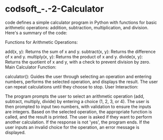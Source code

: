 # codsoft_-.-2-Calculator

 code defines a simple calculator program in Python with functions for basic arithmetic operations: addition, subtraction, multiplication, and division. Here's a summary of the code:

Functions for Arithmetic Operations:

add(x, y): Returns the sum of x and y.
subtract(x, y): Returns the difference of x and y.
multiply(x, y): Returns the product of x and y.
divide(x, y): Returns the quotient of x and y, with a check to prevent division by zero.
Main Calculator Function:

calculator(): Guides the user through selecting an operation and entering numbers, performs the selected operation, and displays the result. The user can repeat calculations until they choose to stop.
User Interaction:

The program prompts the user to select an arithmetic operation (add, subtract, multiply, divide) by entering a choice (1, 2, 3, or 4).
The user is then prompted to input two numbers, with validation to ensure the inputs are integers.
Based on the selected operation, the appropriate function is called, and the result is printed.
The user is asked if they want to perform another calculation. If the response is not 'yes', the program ends.
If the user inputs an invalid choice for the operation, an error message is displayed.
